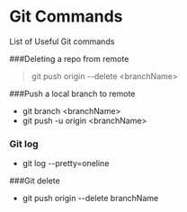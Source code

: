 Git Commands
===========

List of Useful Git commands


###Deleting a repo from remote

> git push origin --delete &lt;branchName&gt;

###Push a local branch to remote

* git branch &lt;branchName&gt;
* git push -u origin &lt;branchName&gt;


### Git log

* git log --pretty=oneline


###Git delete

* git push origin --delete branchName